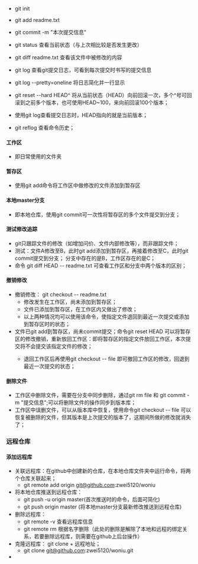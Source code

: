 - git init

- git add readme.txt

- git commit -m "本次提交信息"

- git status 查看当前状态（与上次相比较是否发生更改）

- git diff readme.txt  查看该文件中被修改的内容

- git log  查看git提交日志，可看到每次提交时书写的提交信息

- git log --pretty=oneline  将日志简化并一行显示

- git reset --hard HEAD^  将从当前状态（HEAD）向前回滚一次，多个^号可回滚到之前多个版本，也可使用HEAD~100，来向前回滚100个版本；
- 使用git log查看提交日志时，HEAD指向的就是当前版本；
- git reflog 查看命令历史；

#### 工作区

- 即日常使用的文件夹

#### 暂存区

- 使用git add命令将工作区中做修改的文件添加到暂存区

#### 本地master分支

- 即本地仓库，使用git commit可一次性将暂存区的多个文件提交到分支；

#### 测试修改追踪

- git只跟踪文件的修改（如增加问价、文件内部修改等），而非跟踪文件；
- 测试：文件A修改至B，此时git add添加到暂存区，再接着修改至C，此时git commit提交到分支； 分支中存在的是B，工作区存在的是C；
- 命令 git diff HEAD -- readme.txt 可查看工作区和分支中两个版本的区别；

#### 撤销修改

- 撤销修改：  git checkout -- readme.txt 
  - 修改发生在工作区，尚未添加到暂存区；
  - 文件已添加到暂存区，在工作区内又做出了修改；
  - 以上两种情况均可以使用该命令，使指定文件退回到最近一次提交或添加到暂存区时的状态；
- 文件已git add到暂存区，尚未commit提交；命令git reset HEAD <file> 可以将暂存区的修改撤销，重新放回工作区：即将暂存区的指定文件放回工作区，本次提交将不会提交该指定文件的修改；
  - 退回工作区后再使用git checkout -- file 即可撤回工作区的修改，回退到最近一次提交的状态；

#### 删除文件

- 工作区中删除文件，需要在分支中同步删除，通过git rm file  和  git commit -m "提交信息";可以将删除文件的操作同步到版本库；
- 工作区中误删文件，可以从版本库中恢复，使用命令git checkout -- file 可以恢复被删除的文件，但其版本是上次提交的版本了，这期间所做的修改就消失了；

### 远程仓库

#### 添加远程库

- 关联远程库：在github中创建新的仓库，在本地仓库文件夹中运行命令，将两个仓库关联起来；
  - git remote add origin git@github.com:zwei5120/woniu
- 将本地仓库推送到远程仓库：
  - git push -u origin master(首次推送时的命令，后面可简化)
  - git push origin master   (将本地master分支最新修改推送到远程仓库)
- 删除远程库：
  - git remote -v  查看远程库信息
  - git remote rm <name>  根据名字删除（此处的删除是解除了本地和远程的绑定关系，若要删除远程库，则需要在github上后台操作）
- 克隆远程库： git clone + 远程地址；
  - git clone git@github.com:zwei5120/woniu.git
- 





























